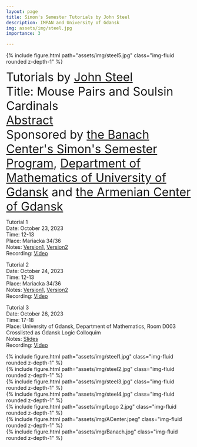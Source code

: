 ```yaml
---
layout: page
title: Simon's Semester Tutorials by John Steel
description: IMPAN and University of Gdansk
img: assets/img/steel.jpg
importance: 3

---
```

{% include figure.html path="assets/img/steel5.jpg"  class="img-fluid rounded z-depth-1" %}

<font size="+3"> Tutorials by <a href="https://math.berkeley.edu/~steel/">John Steel</a></font> <br>
<font size="+3"> Title: Mouse Pairs and Soulsin Cardinals</font> <br>
<font size="+3"> <a href="https://grigorsarg.github.io/assets/pdf/steelabstract.pdf">Abstract</a></font> <br>
<font size="+3"> Sponsored by <a href="https://www.impan.pl/en/activities/banach-center">the Banach Center's Simon's Semester Program</a>, <a href="https://en.mfi.ug.edu.pl/">Department of Mathematics of University of Gdansk</a> and <a href="https://www.facebook.com/people/Zwi%C4%85zek-Ormia%C5%84ski-w-Gda%C5%84sku/100064669963190/?refid=13">the Armenian Center of Gdansk</a></font> <br>


Tutorial 1<br>
Date: October 23, 2023<br>
Time: 12-13<br>
Place: Mariacka 34/36<br>
Notes:  <a href="https://grigorsarg.github.io/assets/pdf/tutorial1A.pdf">Version1</a>,  <a href="https://grigorsarg.github.io/assets/pdf/Tutorial1B.pdf">Version2</a>   <br>
Recording: <a href="https://www.youtube.com/watch?v=3bKuo-Fbsrk&list=PLto-hJZvxwyZcarpl7mSOlJoVk2KIoNuK&index=3">Video</a><br>

Tutorial 2<br>
Date: October 24, 2023<br>
Time: 12-13<br>
Place: Mariacka 34/36<br>
Notes:  <a href="https://grigorsarg.github.io/assets/pdf/tutorial2A.pdf">Version1</a>,  <a href="https://grigorsarg.github.io/assets/pdf/tutorial2B.pdf">Version2</a>   <br>
Recording: <a href="https://www.youtube.com/watch?v=dUY0xU9lJZI&list=PLto-hJZvxwyZcarpl7mSOlJoVk2KIoNuK&index=2">Video</a><br>

Tutorial 3<br>
Date: October 26, 2023<br>
Time: 17-18<br>
Place: University of Gdansk, Department of Mathematics, Room D003<br>
Crosslisted as Gdansk Logic Colloquim<br>
Notes:  <a href="https://grigorsarg.github.io/assets/pdf/steelslides.pdf">Slides</a><br>
Recording:  <a href="https://www.youtube.com/playlist?list=PLto-hJZvxwyZcarpl7mSOlJoVk2KIoNuK">Video</a><br>

<div class="row">
    <div class="col-sm mt-2 mt-md-0">
        {% include figure.html path="assets/img/steel1.jpg"  class="img-fluid rounded z-depth-1" %}
    </div>
    <div class="col-sm mt-2 mt-md-0">
        {% include figure.html path="assets/img/steel2.jpg"  class="img-fluid rounded z-depth-1" %}
    </div>
</div>
<div class="row">
    <div class="col-sm mt-2 mt-md-0">
        {% include figure.html path="assets/img/steel3.jpg"  class="img-fluid rounded z-depth-1" %}
    </div>
    <div class="col-sm mt-2 mt-md-0">
        {% include figure.html path="assets/img/steel4.jpg" class="img-fluid rounded z-depth-1" %}
    </div>

</div>

<div class="row">
     <div class="col-sm mt-2 mt-md-0">
        {% include figure.html path="assets/img/Logo 2.jpg" class="img-fluid rounded z-depth-1" %}
    </div>
     <div class="col-sm mt-2 mt-md-0">
        {% include figure.html path="assets/img/ACenter.jpeg" class="img-fluid rounded z-depth-1" %}
    </div>
    <div class="col-sm mt-2 mt-md-0">
        {% include figure.html path="assets/img/Banach.jpg" class="img-fluid rounded z-depth-1" %}
    </div>
</div>
